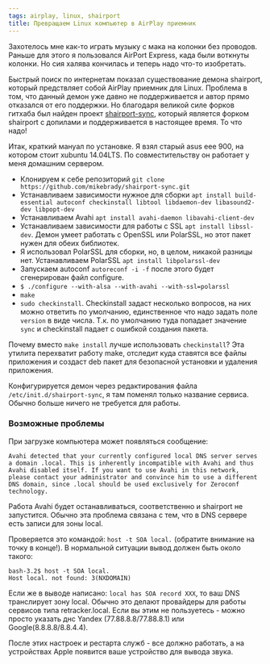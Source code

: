 ```yaml
---
tags: airplay, linux, shairport
title: Превращаем Linux компьютер в AirPlay приемник
---
```


Захотелось мне как-то играть музыку с мака на колонки без проводов. Раньше для этого я пользовался AirPort Express, када были воткнуты колонки. Но сия халява кончилась и теперь надо что-то изобретать.

Быстрый поиск по интернетам показал существование демона shairport, который предствляет собой AirPlay приемник для Linux. Проблема в том, что данный демон уже давно не поддерживается и автор прямо отказался от его поддержки. Но благодаря великой силе форков гитхаба был найден проект [shairport-sync](https://github.com/mikebrady/shairport-sync), который является форком shairport с допилами и поддерживается в настоящее время. То что надо!

Итак, краткий мануал по установке. Я взял старый asus eee 900, на котором стоит xubuntu 14.04LTS. По совместительству он работает у меня домашним сервером.

* Клонируем к себе репозиторий `git clone https://github.com/mikebrady/shairport-sync.git`
* Устанавливаем зависимости нужное для сборки `apt install build-essential autoconf checkinstall libtool libdaemon-dev libasound2-dev libpopt-dev`
* Устанавливаем Avahi `apt install avahi-daemon libavahi-client-dev`
* Устанавливаем зависимости для работы с SSL `apt install libssl-dev`. Демон умеет работать с OpenSSL или PolarSSL, но этот пакет нужен для обеих библиотек.
* Я использовал PolarSSL для сборки, но, в целом, никакой разницы нет. Устанавливаем PolarSSL `apt install libpolarssl-dev`
* Запускаем autoconf `autoreconf -i -f` после этого будет сгенерирован файл configure.
* `$ ./configure --with-alsa --with-avahi --with-ssl=polarssl`
* `make`
* `sudo checkinstall`. Checkinstall задаст несколько вопросов, на них можно ответить по умолчанию, единственное что надо задать поле `version` в виде числа. Т.к. по умолчанию туда попадает значение `sync` и checkinstall падает с ошибкой создания пакета.

Почему вместо `make install` лучше использовать `checkinstall`? Эта утилита перехватит работу make, отследит куда ставятся все файлы приложения и создаст deb пакет для безопасной установки и удаления приложения.

Конфигурируется демон через редактирования файла `/etc/init.d/shairport-sync`, я там поменял только название сервиса. Обычно больше ничего не требуется для работы.

### Возможные проблемы

При загрузке компьютера может появляться сообщение:

	Avahi detected that your currently configured local DNS server serves a domain .local. This is inherently incompatible with Avahi and thus Avahi disabled itself. If you want to use Avahi in this network, please contact your administrator and convince him to use a different DNS domain, since .local should be used exclusively for Zeroconf technology.

Работа Avahi будет останавливаться, соответственно и shairport не запустится. Обычно эта проблема связана с тем, что в DNS сервере есть записи для зоны local.

Проверяется это командой: `host -t SOA local.` (обратите внимание на точку в конце!). В нормальной ситуации вывод должен быть около такого: 

	bash-3.2$ host -t SOA local.
	Host local. not found: 3(NXDOMAIN)

Если же в выводе написано: `local has SOA record XXX`, то ваш DNS транслирует зону local. Обычно это делают провайдеры для работы сервисов типа retracker.local. Если вы этим не пользуетесь - можно просто указать днс Yandex (77.88.8.8/77.88.8.1) или Google(8.8.8.8/8.8.4.4).

После этих настроек и рестарта служб - все должно работать, а на устройствах Apple появится ваше устройство для вывода звука.
